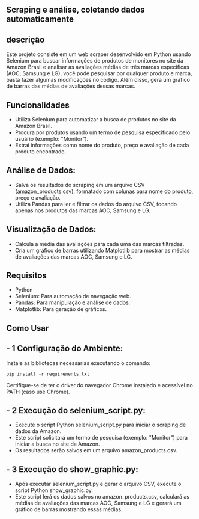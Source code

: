 ## Scraping e análise, coletando dados automaticamente


## descrição

Este projeto consiste em um web scraper desenvolvido em Python 
usando Selenium para buscar informações de produtos de monitores no site da Amazon Brasil 
e analisar as avaliações médias de três marcas específicas (AOC, Samsung e LG), você pode pesquisar por qualquer produto e marca, 
basta fazer algumas modificações no código. Além disso, 
gera um gráfico de barras das médias de avaliações dessas marcas.

## Funcionalidades 

- Utiliza Selenium para automatizar a busca de produtos no site da Amazon Brasil.
- Procura por produtos usando um termo de pesquisa especificado pelo usuário (exemplo: "Monitor").
- Extrai informações como nome do produto, preço e avaliação de cada produto encontrado.

## Análise de Dados:

- Salva os resultados do scraping em um arquivo CSV (amazon_products.csv), formatado com colunas para nome do produto, preço e avaliação.
- Utiliza Pandas para ler e filtrar os dados do arquivo CSV, focando apenas nos produtos das marcas AOC, Samsung e LG.

## Visualização de Dados:

- Calcula a média das avaliações para cada uma das marcas filtradas.
- Cria um gráfico de barras utilizando Matplotlib para mostrar as médias de avaliações das marcas AOC, Samsung e LG.

## Requisitos 

- Python
- Selenium: Para automação de navegação web.
- Pandas: Para manipulação e análise de dados.
- Matplotlib: Para geração de gráficos.

## Como Usar

## - 1 Configuração do Ambiente:

Instale as bibliotecas necessárias executando o comando:
```
pip install -r requirements.txt
```
Certifique-se de ter o driver do navegador Chrome instalado e acessível no PATH (caso use Chrome).

## - 2 Execução do selenium_script.py:

- Execute o script Python selenium_script.py para iniciar o scraping de dados da Amazon.
- Este script solicitará um termo de pesquisa (exemplo: "Monitor") para iniciar a busca no site da Amazon.
- Os resultados serão salvos em um arquivo amazon_products.csv.

## - 3 Execução do show_graphic.py:

- Após executar selenium_script.py e gerar o arquivo CSV, execute o script Python show_graphic.py.
- Este script lerá os dados salvos no amazon_products.csv, calculará as médias de avaliações das marcas AOC, Samsung e LG e gerará um gráfico de barras mostrando essas médias.
